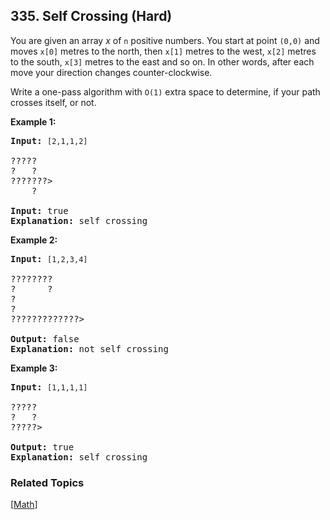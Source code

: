 <!--|This file generated by command(leetcode description); DO NOT EDIT.    |-->
<!--+----------------------------------------------------------------------+-->
<!--|@author    Openset <openset.wang@gmail.com>                           |-->
<!--|@link      https://github.com/openset                                 |-->
<!--|@home      https://github.com/openset/leetcode                        |-->
<!--+----------------------------------------------------------------------+-->

## 335. Self Crossing (Hard)

<p>You are given an array <i>x</i> of <code>n</code> positive numbers. You start at point <code>(0,0)</code> and moves <code>x[0]</code> metres to the north, then <code>x[1]</code> metres to the west, <code>x[2]</code> metres to the south, <code>x[3]</code> metres to the east and so on. In other words, after each move your direction changes counter-clockwise.</p>

<p>Write a one-pass algorithm with <code>O(1)</code> extra space to determine, if your path crosses itself, or not.</p>

<p><b>Example 1:</b></p>

<pre>
<strong>Input: </strong><code>[2,1,1,2]</code>

?????
?   ?
???????&gt;
    ?

<strong>Input: </strong>true 
<strong>Explanation:</strong>&nbsp;self crossing
</pre>

<p><b>Example 2:</b></p>

<pre>
<strong>Input:</strong> <code>[1,2,3,4]</code>

????????
?      ?
?
?
?????????????&gt;

<strong>Output: </strong>false 
<strong>Explanation: </strong>not self crossing
</pre>

<p><b>Example 3:</b></p>

<pre>
<strong>Input:</strong> <code>[1,1,1,1]</code>

?????
?   ?
?????&gt;

<strong>Output:</strong> true 
<strong>Explanation:</strong>&nbsp;self crossing
</pre>

### Related Topics
[[Math](https://github.com/openset/leetcode/tree/master/tag/math/README.md)]

